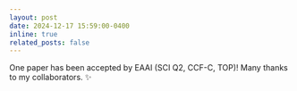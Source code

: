 ```yaml
---
layout: post
date: 2024-12-17 15:59:00-0400
inline: true
related_posts: false
---
```

One paper has been accepted by EAAI (SCI Q2, CCF-C, TOP)! Many thanks to my collaborators. ✨
